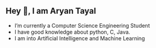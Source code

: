## Hey 👋, I am Aryan Tayal


- I’m currently a Computer Science Engineering Student
- I have good knowledge about python, C, Java.
- I am into Artificial Intelligence and Machine Learning 
